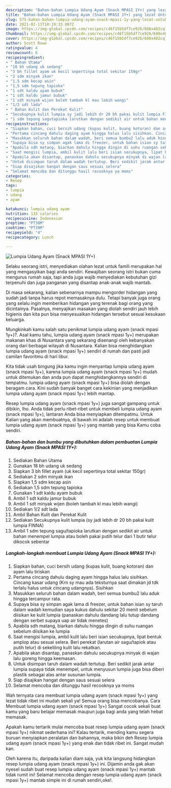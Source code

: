 ```yaml
---
description: "Bahan-bahan Lumpia Udang Ayam (Snack MPASI 1Y+) yang lezat Untuk Jualan"
title: "Bahan-bahan Lumpia Udang Ayam (Snack MPASI 1Y+) yang lezat Untuk Jualan"
slug: 575-bahan-bahan-lumpia-udang-ayam-snack-mpasi-1y-yang-lezat-untuk-jualan
date: 2021-02-11T10:19:33.087Z
image: https://img-global.cpcdn.com/recipes/c46f15b5df7ce926/680x482cq70/lumpia-udang-ayam-snack-mpasi-1y-foto-resep-utama.jpg
thumbnail: https://img-global.cpcdn.com/recipes/c46f15b5df7ce926/680x482cq70/lumpia-udang-ayam-snack-mpasi-1y-foto-resep-utama.jpg
cover: https://img-global.cpcdn.com/recipes/c46f15b5df7ce926/680x482cq70/lumpia-udang-ayam-snack-mpasi-1y-foto-resep-utama.jpg
author: Scott Rowe
ratingvalue: 4
reviewcount: 6
recipeingredient:
- " Bahan Utama"
- "18 bh udang uk sedang"
- "3 bh fillet ayam uk kecil sepertinya total sekitar 150gr"
- "2 sdm minyak ikan"
- "1,5 sdm kecap asin"
- "1,5 sdm tepung tapioka"
- "1 sdt kaldu ayam bubuk"
- "1 sdt kaldu jamur bubuk"
- "1 sdt minyak wijen boleh tambah kl mau lebih wangi"
- "1/2 sdt lada"
- " Bahan Kulit dan Perekat Kulit"
- "Secukupnya kulit lumpia sy jadi lebih dr 20 bh pakai kulit lumpia FINNA"
- "1 sdm tepung sagutapioka larutkan dengan sedikit air untuk bahan menempel lumpia atau boleh pakai putih telur dari 1 butir telur dikocok sebentar"
recipeinstructions:
- "Siapkan bahan, cuci bersih udang (kupas kulit, buang kotoran) dan ayam lalu tiriskan"
- "Pertama cincang dahulu daging ayam hingga halus lalu sisihkan. Cincang kasar udang (Krn sy mau ada teksturnya saat dimakan jd tdk terlalu halus untuk cincang udangnya). Sisihkan"
- "Masukkan seluruh bahan dalam wadah, beri semua bumbu2 lalu aduk hingga tercampur rata."
- "Supaya bisa sy simpan agak lama di freezer, untuk bahan isian sy taruh dalam wadah kemudian saya kukus dahulu sekitar 20 menit sebelum diisikan ke kulit lumpia (panaskan dahulu dandang lalu tutup dandang dengan serbet supaya uap air tidak menetes)"
- "Apabila sdh matang, biarkan dahulu hingga dingin di suhu ruangan sebelum diisikan ke lumpia"
- "Saat mengisi lumpia, ambil kulit lalu beri isian secukupnya, lipat bentuk amplop atau sesuai selera. Beri perekat (larutan air sagu/tapiok atau putih telur) di sekeliling kulit lalu rekatkan."
- "Apabila akan disantap, panaskan dahulu secukupnya minyak di wajan lalu goreng hingga keemasan."
- "Untuk disimpan taruh dalam wadah tertutup. Beri sedikit jarak antar lumpia supaya tidak menempel, untuk menyusun lumpia juga bisa diberi plastik sebagai alas antar susunan lumpia."
- "Siap disajikan hangat dengan saus sesuai selera"
- "Selamat mencoba dan ditunggu hasil recooknya ya moms"
categories:
- Resep
tags:
- lumpia
- udang
- ayam

katakunci: lumpia udang ayam 
nutrition: 133 calories
recipecuisine: Indonesian
preptime: "PT38M"
cooktime: "PT39M"
recipeyield: "4"
recipecategory: Lunch

---
```



![Lumpia Udang Ayam (Snack MPASI 1Y+)](https://img-global.cpcdn.com/recipes/c46f15b5df7ce926/680x482cq70/lumpia-udang-ayam-snack-mpasi-1y-foto-resep-utama.jpg)

Selaku seorang istri, menyediakan olahan lezat untuk famili merupakan hal yang mengasyikan bagi anda sendiri. Kewajiban seorang istri bukan cuma mengurus rumah saja, tapi anda juga wajib menyediakan kebutuhan gizi terpenuhi dan juga panganan yang disantap anak-anak wajib mantab.

Di masa  sekarang, kalian sebenarnya mampu mengorder hidangan yang sudah jadi tanpa harus repot memasaknya dulu. Tetapi banyak juga orang yang selalu ingin memberikan hidangan yang terenak bagi orang yang dicintainya. Pasalnya, menyajikan masakan yang diolah sendiri jauh lebih higienis dan kita pun bisa menyesuaikan hidangan tersebut sesuai kesukaan keluarga. 



Mungkinkah kamu salah satu penikmat lumpia udang ayam (snack mpasi 1y+)?. Asal kamu tahu, lumpia udang ayam (snack mpasi 1y+) merupakan makanan khas di Nusantara yang sekarang disenangi oleh kebanyakan orang dari berbagai wilayah di Nusantara. Kalian bisa menghidangkan lumpia udang ayam (snack mpasi 1y+) sendiri di rumah dan pasti jadi camilan favoritmu di hari libur.

Kita tidak usah bingung jika kamu ingin menyantap lumpia udang ayam (snack mpasi 1y+), karena lumpia udang ayam (snack mpasi 1y+) mudah untuk ditemukan dan anda pun dapat menghidangkannya sendiri di tempatmu. lumpia udang ayam (snack mpasi 1y+) bisa diolah dengan beragam cara. Kini sudah banyak banget cara kekinian yang menjadikan lumpia udang ayam (snack mpasi 1y+) lebih mantap.

Resep lumpia udang ayam (snack mpasi 1y+) juga sangat gampang untuk dibikin, lho. Anda tidak perlu ribet-ribet untuk membeli lumpia udang ayam (snack mpasi 1y+), lantaran Anda bisa menyiapkan ditempatmu. Untuk Kalian yang akan membuatnya, di bawah ini adalah resep untuk membuat lumpia udang ayam (snack mpasi 1y+) yang mantab yang bisa Kamu coba sendiri.

<!--inarticleads1-->

##### Bahan-bahan dan bumbu yang dibutuhkan dalam pembuatan Lumpia Udang Ayam (Snack MPASI 1Y+):

1. Sediakan  Bahan Utama
1. Gunakan 18 bh udang uk sedang
1. Siapkan 3 bh fillet ayam (uk kecil sepertinya total sekitar 150gr)
1. Sediakan 2 sdm minyak ikan
1. Siapkan 1,5 sdm kecap asin
1. Sediakan 1,5 sdm tepung tapioka
1. Gunakan 1 sdt kaldu ayam bubuk
1. Ambil 1 sdt kaldu jamur bubuk
1. Ambil 1 sdt minyak wijen (boleh tambah kl mau lebih wangi)
1. Sediakan 1/2 sdt lada
1. Ambil  Bahan Kulit dan Perekat Kulit
1. Sediakan Secukupnya kulit lumpia (sy jadi lebih dr 20 bh pakai kulit lumpia FINNA)
1. Ambil 1 sdm tepung sagu/tapioka larutkan dengan sedikit air untuk bahan menempel lumpia atau boleh pakai putih telur dari 1 butir telur dikocok sebentar




<!--inarticleads2-->

##### Langkah-langkah membuat Lumpia Udang Ayam (Snack MPASI 1Y+):

1. Siapkan bahan, cuci bersih udang (kupas kulit, buang kotoran) dan ayam lalu tiriskan
1. Pertama cincang dahulu daging ayam hingga halus lalu sisihkan. Cincang kasar udang (Krn sy mau ada teksturnya saat dimakan jd tdk terlalu halus untuk cincang udangnya). Sisihkan
1. Masukkan seluruh bahan dalam wadah, beri semua bumbu2 lalu aduk hingga tercampur rata.
1. Supaya bisa sy simpan agak lama di freezer, untuk bahan isian sy taruh dalam wadah kemudian saya kukus dahulu sekitar 20 menit sebelum diisikan ke kulit lumpia (panaskan dahulu dandang lalu tutup dandang dengan serbet supaya uap air tidak menetes)
1. Apabila sdh matang, biarkan dahulu hingga dingin di suhu ruangan sebelum diisikan ke lumpia
1. Saat mengisi lumpia, ambil kulit lalu beri isian secukupnya, lipat bentuk amplop atau sesuai selera. Beri perekat (larutan air sagu/tapiok atau putih telur) di sekeliling kulit lalu rekatkan.
1. Apabila akan disantap, panaskan dahulu secukupnya minyak di wajan lalu goreng hingga keemasan.
1. Untuk disimpan taruh dalam wadah tertutup. Beri sedikit jarak antar lumpia supaya tidak menempel, untuk menyusun lumpia juga bisa diberi plastik sebagai alas antar susunan lumpia.
1. Siap disajikan hangat dengan saus sesuai selera
1. Selamat mencoba dan ditunggu hasil recooknya ya moms




Wah ternyata cara membuat lumpia udang ayam (snack mpasi 1y+) yang lezat tidak ribet ini mudah sekali ya! Semua orang bisa mencobanya. Cara Membuat lumpia udang ayam (snack mpasi 1y+) Sangat cocok sekali buat kamu yang baru belajar memasak maupun juga bagi anda yang telah hebat memasak.

Apakah kamu tertarik mulai mencoba buat resep lumpia udang ayam (snack mpasi 1y+) nikmat sederhana ini? Kalau tertarik, mending kamu segera buruan menyiapkan peralatan dan bahannya, maka bikin deh Resep lumpia udang ayam (snack mpasi 1y+) yang enak dan tidak ribet ini. Sangat mudah kan. 

Oleh karena itu, daripada kalian diam saja, yuk kita langsung hidangkan resep lumpia udang ayam (snack mpasi 1y+) ini. Dijamin anda gak akan nyesel sudah buat resep lumpia udang ayam (snack mpasi 1y+) mantab tidak rumit ini! Selamat mencoba dengan resep lumpia udang ayam (snack mpasi 1y+) mantab simple ini di rumah sendiri,oke!.

